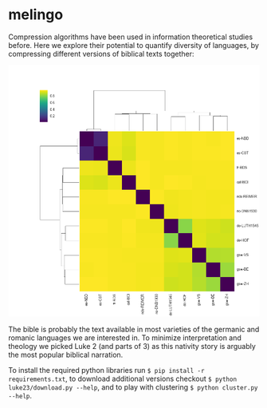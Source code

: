 melingo
=======
Compression algorithms have been used in information theoretical studies before. Here we explore their potential to quantify diversity of languages, by compressing different versions of biblical texts together:

![Clustering bible versions](map.png)

The bible is probably the text available in most varieties of the germanic and romanic languages we are interested in. To minimize interpretation and theology we picked Luke 2 (and parts of 3) as this nativity story is arguably the most popular biblical narration.

To install the required python libraries run `$ pip install -r requirements.txt`, to download additional versions checkout `$ python luke23/download.py --help`, and to play with clustering `$ python cluster.py --help`.
